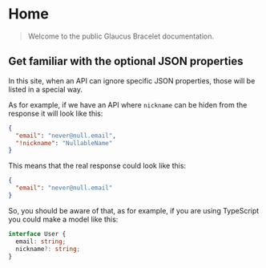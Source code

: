 # Home

> Welcome to the public Glaucus Bracelet documentation.

## Get familiar with the optional JSON properties

In this site, when an API can ignore specific JSON properties, those will
be listed in a special way.

As for example, if we have an API where `nickname` can be hiden from the response
it will look like this:

```json
{
  "email": "never@null.email",
  "!nickname": "NullableName"
}
```

This means that the real response could look like this:

```json
{
  "email": "never@null.email"
}
```

So, you should be aware of that, as for example, if you are using TypeScript
you could make a model like this:

```ts
interface User {
  email: string;
  nickname?: string;
}
```
